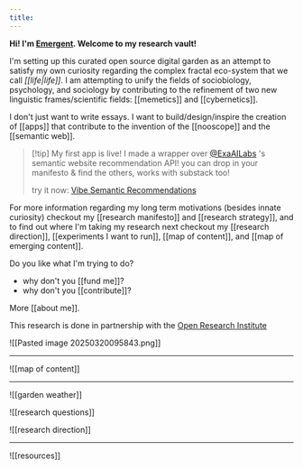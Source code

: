 ```yaml
---
title:     
---
```

**Hi! I'm [Emergent](https://x.com/emergentvibe). Welcome to my research vault!**

I'm setting up this curated open source digital garden as an attempt to satisfy my own curiosity regarding the complex fractal eco-system that we call *[[life|life]]*. I am attempting to unify the fields of sociobiology, psychology, and sociology by contributing to the refinement of two new linguistic frames/scientific fields: [[memetics]] and [[cybernetics]].

I don't just want to write essays. I want to build/design/inspire the creation of [[apps]] that contribute to the invention of the [[nooscope]] and the [[semantic web]].

>[!tip] My first app is live!
> I made a wrapper over [@ExaAILabs](https://x.com/ExaAILabs) 's semantic website recommendation API! you can drop in your manifesto & find the others, works with substack too!
> 
> try it now: [Vibe Semantic Recommendations](https://vibe-recommendations.emergentvibe.com/)

For more information regarding my long term motivations (besides innate curiosity) checkout my [[research manifesto]] and [[research strategy]], and to find out where I'm taking my research next checkout my [[research direction]], [[experiments I want to run]], [[map of content]], and [[map of emerging content]].

Do you like what I'm trying to do? 
- why don't you [[fund me]]?
- why don't you [[contribute]]?

More [[about me]].

This research is done in partnership with the [Open Research Institute](https://open-research-institute.github.io/)

![[Pasted image 20250320095843.png]]


---

![[map of content]]

---
![[garden weather]]

![[research questions]]

![[research direction]]

---

![[resources]]
